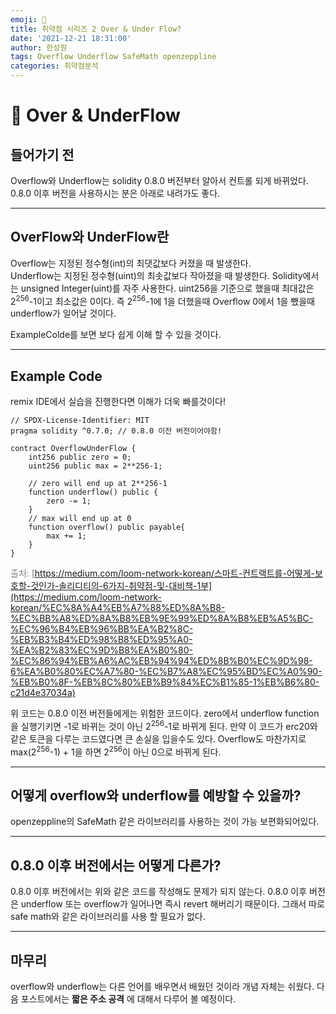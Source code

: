 ```yaml
---
emoji: 🧢
title: 취약점 시리즈 2 Over & Under Flow?
date: '2021-12-21 18:31:00'
author: 한성원
tags: Overflow Underflow SafeMath openzeppline
categories: 취약점분석
---
```



# 👋 Over & UnderFlow

## 들어가기 전
Overflow와 Underflow는 solidity 0.8.0 버전부터 알아서 컨트롤 되게 바뀌었다.
0.8.0 이후 버전을 사용하시는 분은 아래로 내려가도 좋다.

- - -

## OverFlow와 UnderFlow란 
Overflow는 지정된 정수형(int)의 최댓값보다 커졌을 때 발생한다.   
Underflow는 지정된 정수형(uint)의 최솟값보다 작아졌을 때 발생한다. 
Solidity에서는 unsigned Integer(uint)를 자주 사용한다. uint256을 기준으로 했을때 최대값은 2<sup>256</sup>-1이고 최소값은 0이다. 즉 2<sup>256</sup>-1에 1을 더했을때 Overflow 0에서 1을 뺐을때 underflow가 일어날 것이다.

ExampleColde를 보면 보다 쉽게 이해 할 수 있을 것이다.

- - -

## Example Code
remix IDE에서 실습을 진행한다면 이해가 더욱 빠를것이다!
```solidity
// SPDX-License-Identifier: MIT
pragma solidity ^0.7.0; // 0.8.0 이전 버전이어야함!

contract OverflowUnderFlow {
    int256 public zero = 0;
    uint256 public max = 2**256-1;
    
    // zero will end up at 2**256-1
    function underflow() public {
        zero -= 1;
    }
    // max will end up at 0
    function overflow() public payable{
        max += 1;
    }
}
```

<span style="color:grey">출처: [https://medium.com/loom-network-korean/스마트-컨트랙트를-어떻게-보호할-것인가-솔리디티의-6가지-취약점-및-대비책-1부](https://medium.com/loom-network-korean/%EC%8A%A4%EB%A7%88%ED%8A%B8-%EC%BB%A8%ED%8A%B8%EB%9E%99%ED%8A%B8%EB%A5%BC-%EC%96%B4%EB%96%BB%EA%B2%8C-%EB%B3%B4%ED%98%B8%ED%95%A0-%EA%B2%83%EC%9D%B8%EA%B0%80-%EC%86%94%EB%A6%AC%EB%94%94%ED%8B%B0%EC%9D%98-6%EA%B0%80%EC%A7%80-%EC%B7%A8%EC%95%BD%EC%A0%90-%EB%B0%8F-%EB%8C%80%EB%B9%84%EC%B1%85-1%EB%B6%80-c21d4e37034a)</span>  

위 코드는 0.8.0 이전 버전들에게는 위험한 코드이다. zero에서 underflow function을 실행기키면 -1로 바뀌는 것이 아닌 2<sup>256</sup>-1로 바뀌게 된다. 만약 이 코드가 erc20와 같은 토큰을 다루는 코드였다면 큰 손실을 입을수도 있다.
Overflow도 마찬가지로 max(2<sup>256</sup>-1) + 1을 하면 2<sup>256</sup>이 아닌 0으로 바뀌게 된다.

- - -

## 어떻게 overflow와 underflow를 예방할 수 있을까?
openzeppline의 SafeMath 같은 라이브러리를 사용하는 것이 가능 보편화되어있다. 

- - -

## 0.8.0 이후 버전에서는 어떻게 다른가?
0.8.0 이후 버전에서는 위와 같은 코드를 작성해도 문제가 되지 않는다. 0.8.0 이후 버전은 underflow 또는 overflow가 일어나면 즉시 revert 해버리기 때문이다. 그래서 따로 safe math와 같은 라이브러리를 사용 할 필요가 없다. 

- - -

## 마무리
overflow와 underflow는 다른 언어를 배우면서 배웠던 것이라 개념 자체는 쉬웠다.
다음 포스트에서는 __짧은 주소 공격__ 에 대해서 다루어 볼 예정이다.


```toc

```